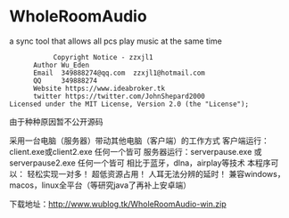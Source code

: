 # WholeRoomAudio
a sync tool that allows all pcs play music at the same time


               Copyright Notice - zzxjl1
          Author Wu_Eden
          Email  349888274@qq.com  zzxjl1@hotmail.com
          QQ     349888274
          Website https://www.ideabroker.tk
          twitter https://twitter.com/JohnShepard2000
    Licensed under the MIT License, Version 2.0 (the "License");

由于种种原因暂不公开源码

采用一台电脑（服务器）带动其他电脑（客户端）的工作方式
客户端运行：client.exe或client2.exe 任何一个皆可
服务器运行：serverpause.exe 或 serverpause2.exe 任何一个皆可
相比于蓝牙，dlna，airplay等技术
本程序可以：
轻松实现一对多！
超低资源占用！
人耳无法分辨的延时！
兼容windows，macos，linux全平台（等研究java了再补上安卓端）
 

下载地址：http://www.wublog.tk/WholeRoomAudio-win.zip
